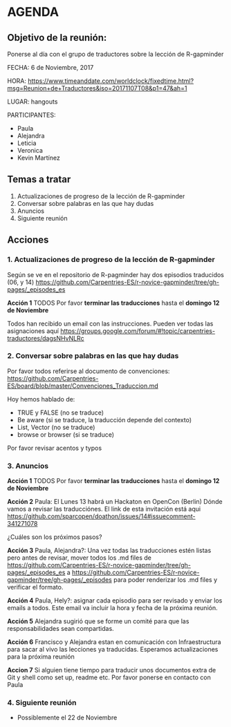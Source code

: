 # AGENDA
                                                            
## Objetivo de la reunión: 
Ponerse al día con el grupo de traductores sobre la lección de R-gapminder
    
    
FECHA: 6 de Noviembre, 2017

HORA: https://www.timeanddate.com/worldclock/fixedtime.html?msg=Reunion+de+Traductores&iso=20171107T08&p1=47&ah=1

LUGAR: hangouts

PARTICIPANTES:

 - Paula
 - Alejandra
 - Leticia
 - Veronica
 - Kevin Martínez
 
## Temas a tratar

 1. Actualizaciones de progreso de la lección de R-gapminder
 2. Conversar sobre palabras en las que hay dudas
 3. Anuncios
 4. Siguiente reunión
 
## Acciones

### 1. Actualizaciones de progreso de la lección de R-gapminder

Según se ve en el repositorio de R-pagminder hay dos episodios traducidos (06, y 14)
https://github.com/Carpentries-ES/r-novice-gapminder/tree/gh-pages/_episodes_es

**Acción 1** TODOS Por favor **terminar las traducciones** hasta el **domingo 12 de Noviembre**

Todos han recibido un email con las instrucciones. Pueden ver todas las asignaciones aquí 
https://groups.google.com/forum/#!topic/carpentries-traductores/dagsNHvNLRc

### 2. Conversar sobre palabras en las que hay dudas

Por favor todos referirse al documento de convenciones:
https://github.com/Carpentries-ES/board/blob/master/Convenciones_Traduccion.md

Hoy hemos hablado de:
- TRUE y FALSE (no se traduce)
- Be aware (si se traduce, la traducción depende del contexto)
- List, Vector (no se traduce)
- browse or browser (si se traduce)

Por favor revisar acentos y typos
 
  
  ### 3. Anuncios
  
  **Acción 1** TODOS Por favor **terminar las traducciones** hasta el **domingo 12 de Noviembre**
  
  **Acción 2** Paula: El Lunes 13 habrá un Hackaton en OpenCon (Berlin) Dónde vamos a revisar las traducciónes. El link de esta invitación está aqui
  https://github.com/sparcopen/doathon/issues/14#issuecomment-341271078
  
 ¿Cuáles son los próximos pasos?
 
 **Acción 3** Paula, Alejandra?: Una vez todas las traducciones estén listas pero antes de revisar, mover todos los .md files de https://github.com/Carpentries-ES/r-novice-gapminder/tree/gh-pages/_episodes_es
 a https://github.com/Carpentries-ES/r-novice-gapminder/tree/gh-pages/_episodes para poder renderizar los .md files y verificar el formato.

 **Acción 4** Paula, Hely?: asignar cada episodio para ser revisado y enviar los emails a todos. Este email va incluir la hora y fecha de la próxima reunión.
 
 **Acción 5** Alejandra sugirió que se forme un comité para que las responsabilidades sean compartidas.
 
 **Acción 6** Francisco y Alejandra estan en comunicación con Infraestructura para sacar al vivo las lecciones ya traducidas. Esperamos actualizaciones para la próxima reunión
 
 **Accion 7** Si alguien tiene tiempo para traducir unos documentos extra de Git y shell como set up, readme etc. Por favor ponerse en contacto con Paula
 
  
  ### 4. Siguiente reunión
  
  - Possiblemente el 22 de Noviembre
  
